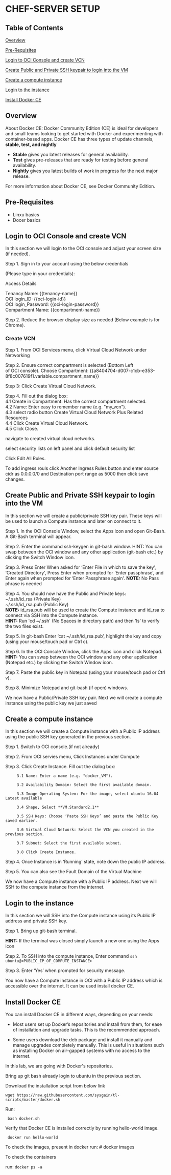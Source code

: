 # CHEF-SERVER SETUP

## Table of Contents

[Overview](#overview)

[Pre-Requisites](#pre-requisites)

[Login to OCI Console and create VCN](#login-to-oci-console-and-create-vcn)

[Create Public and Private SSH keypair to login into the VM](#create-public-and-private-ssh-keypair-to-login-into-the-vm)

[Create a compute instance](#create-a-compute-instance)

[Login to the instance](#login-to-the-instance)

[Install Docker CE](#install-docker-ce)


## Overview

About Docker CE:
Docker Community Edition (CE) is ideal for developers and small teams looking to get started with Docker and experimenting with container-based apps. Docker CE has three types of update channels, **stable, test, and nightly**

- **Stable** gives you latest releases for general availability.
- **Test** gives pre-releases that are ready for testing before general availability.
- **Nightly** gives you latest builds of work in progress for the next major release.

For more information about Docker CE, see Docker Community Edition.


## Pre-Requisites

- Linxu basics
- Docer basics

## Login to OCI Console and create VCN

In this section we will login to the OCI console and adjust your screen size (if needed).


Step 1. Sign in to your account using the below credentials 

(Please type in your credentials):

Access Details

Tenancy Name: {{tenancy-name}}<br>
OCI login_ID: {{oci-login-id}}<br>
OCI login_Password: {{oci-login-password}}<br>
Compartment Name: {{compartment-name}}

Step 2. Reduce the browser display size  as needed
           (Below example is for Chrome). 



### Create VCN

Step 1. From OCI Services menu, click Virtual Cloud Network
            under Networking



Step 2. Ensure correct compartment is selected (Bottom Left  
           of OCI console). 
Choose Compartment: {{a8404704-d007-c1cb-e353-8f8c007619f1.variable.compartment_name}}



Step 3: Click Create Virtual Cloud Network. 

Step 4. Fill out the dialog box:<br>
         4.1 Create in Compartment: Has the correct compartment selected.<br>
         4.2 Name: Enter easy to remember name (e.g. "my_vcn").<br>
         4.3 select radio button Create Virtual Cloud Network Plus Related Resources<br>
         4.4 Click Create Virtual Cloud Network.<br>
         4.5 Click Close.



navigate  to created virtual cloud networks.


select security lists on left panel and click default security list  


Click Edit All Rules.



To add ingress rouls click Another Ingress Rules button and enter source cidr as 0.0.0.0/0 and Destination port range as 5000 then click save changes.


## Create Public and Private SSH keypair to login into the VM

In this section we will create a public/private SSH key pair. These keys will be used to launch a Compute instance and later on connect to it.

Step 1. In the OCI Console Window, select the Apps icon and open Git-Bash. A Git-Bash terminal will appear.

Step 2. Enter the command ssh-keygen in git-bash window.
             HINT: You can swap between the OCI window and any other application (git-bash etc.) by clicking the Switch Window  icon.

Step 3. Press Enter When asked for ‘Enter File in which  to save the key’, ‘Created Directory', Press Enter  when prompted for ‘Enter passphrase’, and Enter again when prompted for ‘Enter Passphrase again'. **NOTE:** No Pass phrase is needed

 
Step 4. You should now have the Public and Private keys:<br>
             ~/.ssh/id_rsa (Private Key)<br>
             ~/.ssh/id_rsa.pub (Public Key)<br>
           **NOTE:** id_rsa.pub will be used to create the Compute instance and id_rsa to connect via SSH into the Compute instance.<br>
           **HINT:** Run 'cd ~/.ssh' (No Spaces in directory path) and then 'ls' to verify the two files exist.

Step 5. In git-bash Enter ‘cat ~/.ssh/id_rsa.pub’, highlight the key and copy (using your mouse/touch pad or Ctrl c).

Step 6. In the OCI Console Window, click the Apps icon  and click Notepad. <br>
    **HINT:** You can swap between the OCI window and any other application (Notepad etc.) by clicking the Switch Window  icon.

Step 7. Paste the public key in Notepad (using your mouse/touch pad or Ctrl v).

 
Step 8. Minimize Notepad and git-bash (if open) windows.

We now have a Public/Private SSH key pair. Next we will create a compute instance using the public key we just saved
 

## Create a compute instance

In this section we will create a Compute instance with a Public IP address using the public SSH key generated in the previous section.

Step 1. Switch to OCI console.(if not already)

Step 2. From OCI servies menu, Click Instances under Compute 

Step 3. Click Create Instance. Fill out the dialog box:

         3.1 Name: Enter a name (e.g. "docker_VM").

         3.2 Availability Domain: Select the first available domain. 

         3.3 Image Operating System: For the image, select ubuntu 16.04 Latest available 
         
         3.4 Shape, Select **VM.Standard2.1**

         3.5 SSH Keys: Choose ‘Paste SSH Keys’ and paste the Public Key saved earlier.

         3.6 Virtual Cloud Network: Select the VCN you created in the previous section. 

         3.7 Subnet: Select the first available subnet. 

         3.8 Click Create Instance.



Step 4. Once Instance is in ‘Running’ state, note down the public IP address.

Step 5. You can also see the Fault Domain of the Virtual Machine


We now have a Compute instance with a Public IP address. Next we will SSH to the compute instance from the internet.

## Login to the instance


In this section we will SSH into the Compute instance using its Public IP address and private SSH key. 

Step 1. Bring up git-bash terminal.

**HINT:** If the terminal was closed simply launch a new one using the Apps icon 

Step 2. To SSH into the compute instance, Enter command  ```ssh  ubuntu@<PUBLIC_IP_OF_COMPUTE_INSTANCE>```
  

Step 3. Enter ‘Yes’ when prompted for security message. 


You now have a Compute instance in OCI with a Public IP address which is accessible over the internet. It can be used install docker CE.

## Install Docker CE

You can install Docker CE in different ways, depending on your needs:

- Most users set up Docker’s repositories and install from them, for ease of installation and upgrade tasks. This is the recommended approach.

- Some users download the deb package and install it manually and manage upgrades completely manually. This is useful in situations such as installing Docker on air-gapped systems with no access to the internet.

In this lab, we are going with Docker's repositories.

Bring up git bash already login to ubuntu in the previous section.

Download the installation script from below link

```wget https://raw.githubusercontent.com/sysgain/tl-scripts/master/docker.sh```

Run: 

``` bash docker.sh```
 
Verify that Docker CE is installed correctly by running hello-world image.

``` docker run hello-world```


To check the images, present in docker run: # docker images


To check the containers 

run: ```docker ps -a```

